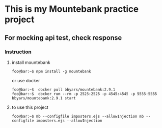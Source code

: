 # This is my Mountebank practice project

## For mocking api test, check response

### Instruction

1. install mountebank

    ```console
    foo@bar:~$ npm install -g mountebank
    ```

    or use docker

    ```console
    foo@bar:~$  docker pull bbyars/mountebank:2.9.1
    foo@bar:~$  docker run --rm -p 2525:2525 -p 4545:4545 -p 5555:5555 bbyars/mountebank:2.9.1 start 
    ```

2. to use this project

    ```console
    foo@bar:~$ mb --configfile imposters.ejs --allowInjection mb --configfile imposters.ejs --allowInjection
    ```
